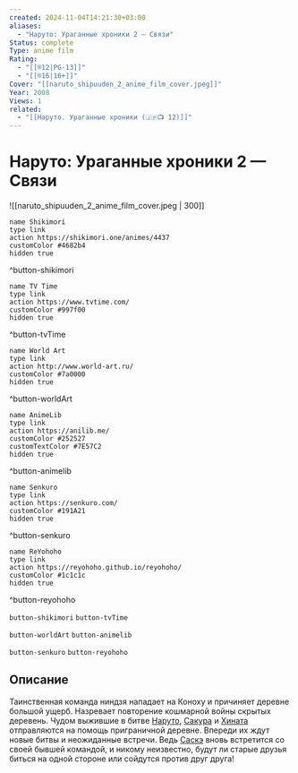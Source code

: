 ```yaml
---
created: 2024-11-04T14:21:30+03:00
aliases:
  - "Наруто: Ураганные хроники 2 — Связи"
Status: complete
Type: anime film
Rating:
  - "[[®️12|PG-13]]"
  - "[[®️16|16+]]"
Cover: "[[naruto_shipuuden_2_anime_film_cover.jpeg]]"
Year: 2008
Views: 1
related:
  - "[[Наруто. Ураганные хроники (🇯🇵📺 12)]]"
---
```


# Наруто: Ураганные хроники 2 — Связи

![[naruto_shipuuden_2_anime_film_cover.jpeg | 300]]

```button
name Shikimori
type link
action https://shikimori.one/animes/4437
customColor #4682b4
hidden true
```
^button-shikimori

```button
name TV Time
type link
action https://www.tvtime.com/
customColor #997f00
hidden true
```
^button-tvTime

```button
name World Art
type link
action http://www.world-art.ru/
customColor #7a0000
hidden true
```
^button-worldArt

```button
name AnimeLib
type link
action https://anilib.me/
customColor #252527
customTextColor #7E57C2
hidden true
```
^button-animelib

```button
name Senkuro
type link
action https://senkuro.com/
customColor #191A21
hidden true
```
^button-senkuro

```button
name ReYohoho
type link
action https://reyohoho.github.io/reyohoho/
customColor #1c1c1c
hidden true
```
^button-reyohoho

`button-shikimori` `button-tvTime`

`button-worldArt` `button-animelib`

`button-senkuro` `button-reyohoho`

## Описание

Таинственная команда ниндзя нападает на Коноху и причиняет деревне большой ущерб. Назревает повторение кошмарной войны скрытых деревень. Чудом выжившие в битве [Наруто](https://shikimori.one/characters/z17-naruto-uzumaki), [Сакура](https://shikimori.one/characters/145-sakura-haruno) и [Хината](https://shikimori.one/characters/1555-hinata-hyuuga) отправляются на помощь приграничной деревне. Впереди их ждут новые битвы и неожиданные встречи. Ведь [Саскэ](https://shikimori.one/characters/13-sasuke-uchiha) вновь встретится со своей бывшей командой, и никому неизвестно, будут ли старые друзья биться на одной стороне или сойдутся против друг друга!
